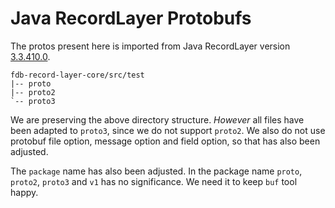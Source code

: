 # Java RecordLayer Protobufs

The protos present here is imported from Java RecordLayer version [3.3.410.0](https://github.com/FoundationDB/fdb-record-layer/tree/3.3.410.0).

```
fdb-record-layer-core/src/test
|-- proto
|-- proto2
`-- proto3
```

We are preserving the above directory structure. _However_ all files have been adapted to `proto3`, since we do not support `proto2`. We also do not use protobuf file option, message option and field option, so that has also been adjusted.

The `package` name has also been adjusted. In the package name `proto`, `proto2`, `proto3` and `v1` has no significance. We need it to keep `buf` tool happy.


